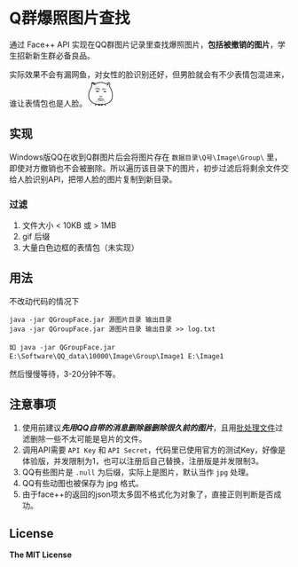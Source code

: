 # Q群爆照图片查找

通过 Face++ API 实现在QQ群图片记录里查找爆照图片，**包括被撤销的图片**，学生招新新生群必备良品。  

实际效果不会有漏网鱼，对女性的脸识别还好，但男脸就会有不少表情包混进来，谁让表情包也是人脸。![](image/sad.jpg) 

## 实现
Windows版QQ在收到Q群图片后会将图片存在 `数据目录\Q号\Image\Group\` 里，即使对方撤销也不会被删除。所以遍历该目录下的图片，初步过滤后将剩余文件交给人脸识别API，把带人脸的图片复制到新目录。

### 过滤
1. 文件大小 < 10KB 或 > 1MB
2. gif 后缀
3. 大量白色边框的表情包（未实现）

## 用法
不改动代码的情况下

	java -jar QGroupFace.jar 源图片目录 输出目录 
	java -jar QGroupFace.jar 源图片目录 输出目录 >> log.txt

    如 java -jar QGroupFace.jar E:\Software\QQ_data\10000\Image\Group\Image1 E:\Image1

然后慢慢等待，3-20分钟不等。

## 注意事项
1. 使用前建议***先用QQ自带的消息删除器删除很久前的图片***，且用[批处理文件](release/doFliter.bat)过滤删除一些不太可能是皂片的文件。 
2. 调用API需要 `API Key` 和 `API Secret`，代码里已使用官方的测试Key，好像是体验版，并发限制为1，也可以注册后自己替换，注册版是并发限制3。
3. QQ有些图片是 `.null` 为后缀，实际上是图片，默认当作 `jpg` 处理。
4. QQ有些动图也被保存为 jpg 格式。
5. 由于face++的返回的json项太多固不格式化为对象了，直接正则判断是否成功。

## License
**The MIT License**